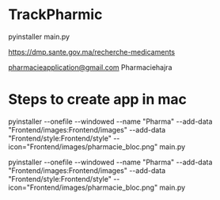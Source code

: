 # TrackPharmic


pyinstaller main.py

https://dmp.sante.gov.ma/recherche-medicaments




 pharmacieapplication@gmail.com
 Pharmaciehajra



# Steps to create app in mac 

pyinstaller --onefile --windowed --name "Pharma" --add-data  "Frontend/images:Frontend/images" --add-data  "Frontend/style:Frontend/style"  --icon="Frontend/images/pharmacie_bloc.png" main.py



pyinstaller --onefile --windowed --name "Pharma"   --add-data "Frontend/images:Frontend/images"   --add-data "Frontend/style:Frontend/style"   --icon="Frontend/images/pharmacie_bloc.png" main.py